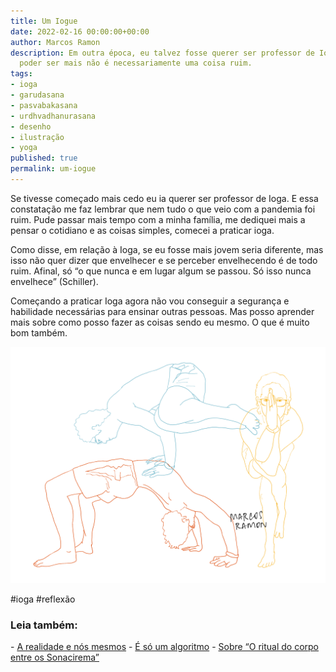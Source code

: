 ```yaml
---
title: Um Iogue
date: 2022-02-16 00:00:00+00:00
author: Marcos Ramon
description: Em outra época, eu talvez fosse querer ser professor de Ioga. Mas não
  poder ser mais não é necessariamente uma coisa ruim.
tags:
- ioga
- garudasana
- pasvabakasana
- urdhvadhanurasana
- desenho
- ilustração
- yoga
published: true
permalink: um-iogue
---
```

Se tivesse começado mais cedo eu ia querer ser professor de Ioga. E essa constatação me faz lembrar que nem tudo o que veio com a pandemia foi ruim. Pude passar mais tempo com a minha família, me dediquei mais a pensar o cotidiano e as coisas simples, comecei a praticar ioga.

Como disse, em relação à Ioga, se eu fosse mais jovem seria diferente, mas isso não quer dizer que envelhecer e se perceber envelhecendo é de todo ruim. Afinal, só “o que nunca e em lugar algum se passou. Só isso nunca envelhece” (Schiller).

Começando a praticar Ioga agora não vou conseguir a segurança e habilidade necessárias para ensinar outras pessoas. Mas posso aprender mais sobre como posso fazer as coisas sendo eu mesmo. O que é muito bom também.

<img src="/assets/img/iogue.PNG">

#ioga #reflexão

<h3>Leia também:</h3>
- <a href="/a-realidade-e-nos-mesmos">A realidade e nós mesmos</a>
- <a href="/e-so-um-algoritmo">É só um algoritmo</a>
- <a href="/sobre-o-ritual-do-corpo-entre-os-sonacirema">Sobre “O ritual do corpo entre os Sonacirema”</a>
